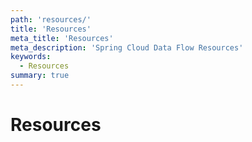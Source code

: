 ```yaml
---
path: 'resources/'
title: 'Resources'
meta_title: 'Resources'
meta_description: 'Spring Cloud Data Flow Resources'
keywords:
  - Resources
summary: true
---
```


# Resources
